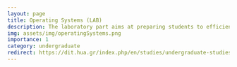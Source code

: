 ```yaml
---
layout: page
title: Operating Systems (LAB)
description: The laboratory part aims at preparing students to efficiently work and program using system calls and shell scripting in a Unix environment.
img: assets/img/operatingSystems.png
importance: 1
category: undergraduate
redirect: https://dit.hua.gr/index.php/en/studies/undergraduate-studies?view=article&id=1885:yp12-operating-systems&catid=91
---
```

